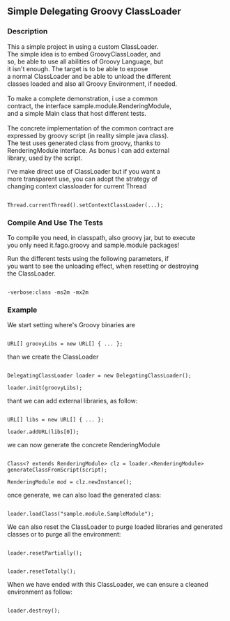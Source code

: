 ## Simple Delegating Groovy ClassLoader ##


### Description ###

This a simple project in using a custom ClassLoader.<br/>
The simple idea is to embed GroovyClassLoader, and<br/> 
so, be able to use all abilities of Groovy Language, but<br/>
it isn't enough. The target is to be able to expose<br/>
a normal ClassLoader and be able to unload the different<br/>
 classes loaded and also all Groovy Environment, if needed.<br/>
<br/>
To make a complete demonstration, i use a common<br/>
contract, the interface sample.module.RenderingModule,<br/>
and a simple Main class that host different tests.<br/>
<br/>
The concrete implementation of the common contract are <br/>
expressed by groovy script (in reality simple java class).<br/>
The test uses generated class from groovy, thanks to <br/>
RenderingModule interface. As bonus I can add external<br/>
 library, used by the script.<br/>

I've make direct use of ClassLoader but if you want a<br/>
more transparent use, you can adopt the strategy of<br/>
 changing context classloader for current Thread<br/>

<pre><code>
Thread.currentThread().setContextClassLoader(...);
</code></pre>

### Compile And Use The Tests ###

To compile you need, in classpath, also groovy jar, but to execute<br/>
you only need it.fago.groovy and sample.module packages!<br/>

Run the different tests using the following parameters, if<br/>
you want to see the unloading effect, when resetting or destroying</br>
the ClassLoader.</br>

<pre><code>
-verbose:class -ms2m -mx2m
</code></pre>

### Example ###

We start setting where's Groovy binaries are<br/>

<pre><code>
URL[] groovyLibs = new URL[] { ... };
</code></pre>

than we create the ClassLoader<br/>


<pre><code>
DelegatingClassLoader loader = new DelegatingClassLoader();

loader.init(groovyLibs);
</code></pre>

thant we can add external libraries, as follow:<br/>

<pre><code>
URL[] libs = new URL[] { ... };

loader.addURL(libs[0]);
</code></pre>

we can now generate the concrete RenderingModule

<pre><code>
Class&lt;? extends RenderingModule&gt; clz = loader.&lt;RenderingModule&gt; generateClassFromScript(script);

RenderingModule mod = clz.newInstance();
</code></pre>

once generate, we can also load the generated class:

<pre><code>
loader.loadClass("sample.module.SampleModule");
</code></pre>

We can also reset the ClassLoader to purge loaded libraries
and generated classes or to purge all the environment:

<pre><code>
loader.resetPartially();
</code></pre>

<pre><code>
loader.resetTotally();
</code></pre>

When we have ended with this ClassLoader, we can
ensure a cleaned environment as follow:

<pre><code>
loader.destroy();
</code></pre>
				
